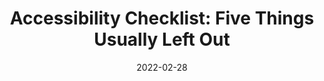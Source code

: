 ---
date: 2022-02-28
publisher: uxdesigncc
tags:
  - accessibility
  - checklists
target_url: https://uxdesign.cc/accessibility-checklist-five-things-usually-left-out-of-most-others-9d4c072a9542
title: "Accessibility Checklist: Five Things Usually Left Out"
---